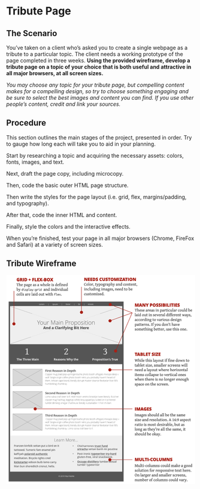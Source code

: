 # Tribute Page

## The Scenario
You’ve taken on a client who’s asked you to create a
single webpage as a tribute to a particular topic. The
client needs a working prototype of the page
completed in three weeks. **Using the provided
wireframe, develop a tribute page on a topic of
your choice that is both useful and attractive in
all major browsers, at all screen sizes.**

*You may choose any topic for your tribute page, but
compelling content makes for a compelling design, so
try to choose something engaging and be sure to select
the best images and content you can find. If you use
other people’s content, credit and link your sources.*

## Procedure
This section outlines the main stages of the project,
presented in order. Try to gauge how long each will
take you to aid in your planning.

Start by researching a topic and acquiring the
necessary assets: colors, fonts, images, and text.

Next, draft the page copy, including microcopy.

Then, code the basic outer HTML page structure.

Then write the styles for the page layout (i.e. grid,
flex, margins/padding, and typography).

After that, code the inner HTML and content.

Finally, style the colors and the interactive effects.

When you’re finished, test your page in all major
browsers (Chrome, FireFox and Safari) at a variety of
screen sizes.

## Tribute Wireframe
![tribute wireframe image](/img/wireframe.jpg)
